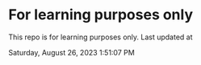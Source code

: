 # For learning purposes only
This repo is for learning purposes only.
Last updated at

Saturday, August 26, 2023 1:51:07 PM

